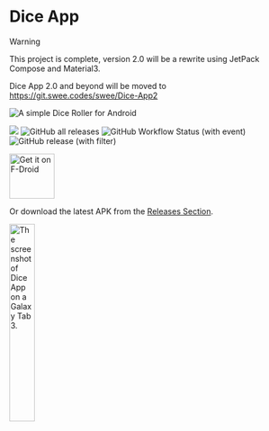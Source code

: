 # Dice App

> [!WARNING]
>
> This project is complete, version 2.0 will be a rewrite using JetPack Compose and Material3.
>
> Dice App 2.0 and beyond will be moved to https://git.swee.codes/swee/Dice-App2

<img alt="A simple Dice Roller for Android" src="https://img.shields.io/badge/A%20simple%20Dice%20Roller%20for-Android-green?style=flat-square&logo=android">

<img src="https://img.shields.io/github/license/sweeistaken/Dice-App?123"/> <img alt="GitHub all releases" src="https://img.shields.io/github/downloads/sweeistaken/Dice-App/total?123">
<img alt="GitHub Workflow Status (with event)" src="https://img.shields.io/github/actions/workflow/status/sweeistaken/Dice-App/build.yml?123">
<img alt="GitHub release (with filter)" src="https://img.shields.io/github/v/release/Sweeistaken/Dice-App?123">

[<img src="https://fdroid.gitlab.io/artwork/badge/get-it-on.png"
     alt="Get it on F-Droid"
     height="80">](https://f-droid.org/packages/codes.swee.diceapp/)

Or download the latest APK from the [Releases Section](https://github.com/Sweeistaken/Dice-App/releases/latest).

<img alt="The screenshot of Dice App on a Galaxy Tab 3." width="30%" src="https://github.com/Sweeistaken/Dice-App/assets/120145778/c7ab79ab-54e1-4db7-bfd7-5168644a7f1f"></img>
